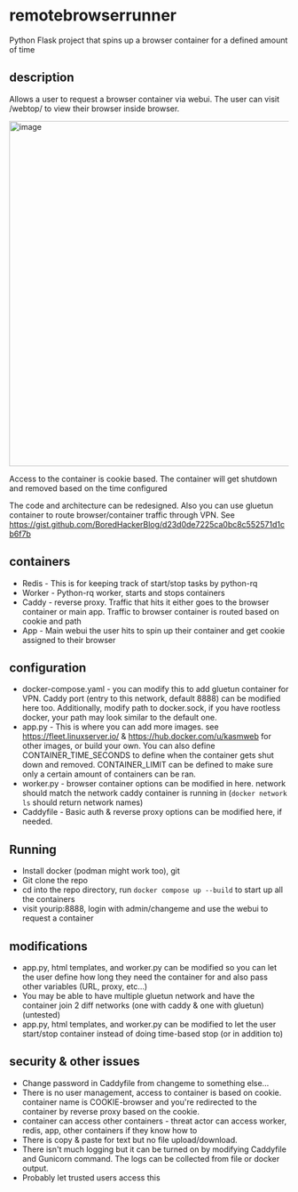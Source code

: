 # remotebrowserrunner
Python Flask project that spins up a browser container for a defined amount of time

## description
Allows a user to request a browser container via webui. The user can visit /webtop/ to view their browser inside browser.

<img width="621" alt="image" src="https://github.com/BoredHackerBlog/remotebrowserrunner/assets/38662926/26797941-cab9-4c7b-a3af-682f609e39e8">

Access to the container is cookie based. The container will get shutdown and removed based on the time configured

The code and architecture can be redesigned. Also you can use gluetun container to route browser/container traffic through VPN. See https://gist.github.com/BoredHackerBlog/d23d0de7225ca0bc8c552571d1cb6f7b

## containers
- Redis - This is for keeping track of start/stop tasks by python-rq
- Worker - Python-rq worker, starts and stops containers
- Caddy - reverse proxy. Traffic that hits it either goes to the browser container or main app. Traffic to browser container is routed based on cookie and path
- App - Main webui the user hits to spin up their container and get cookie assigned to their browser

## configuration
- docker-compose.yaml - you can modify this to add gluetun container for VPN. Caddy port (entry to this network, default 8888) can be modified here too. 
Additionally, modify path to docker.sock, if you have rootless docker, your path may look similar to the default one. 
- app.py - This is where you can add more images. see https://fleet.linuxserver.io/ & https://hub.docker.com/u/kasmweb for other images, or build your own.
You can also define CONTAINER_TIME_SECONDS to define when the container gets shut down and removed. CONTAINER_LIMIT can be defined to make sure only a certain amount of containers can be ran.
- worker.py - browser container options can be modified in here. network should match the network caddy container is running in (`docker network ls` should return network names)
- Caddyfile - Basic auth & reverse proxy options can be modified here, if needed.

## Running
- Install docker (podman might work too), git
- Git clone the repo
- cd into the repo directory, run `docker compose up --build` to start up all the containers
- visit yourip:8888, login with admin/changeme and use the webui to request a container

## modifications
- app.py, html templates, and worker.py can be modified so you can let the user define how long they need the container for and also pass other variables (URL, proxy, etc...)
- You may be able to have multiple gluetun network and have the container join 2 diff networks (one with caddy & one with gluetun) (untested)
- app.py, html templates, and worker.py can be modified to let the user start/stop container instead of doing time-based stop (or in addition to)

## security & other issues
- Change password in Caddyfile from changeme to something else...
- There is no user management, access to container is based on cookie. container name is COOKIE-browser and you're redirected to the container by reverse proxy based on the cookie.
- container can access other containers - threat actor can access worker, redis, app, other containers if they know how to
- There is copy & paste for text but no file upload/download.
- There isn't much logging but it can be turned on by modifying Caddyfile and Gunicorn command. The logs can be collected from file or docker output.
- Probably let trusted users access this

